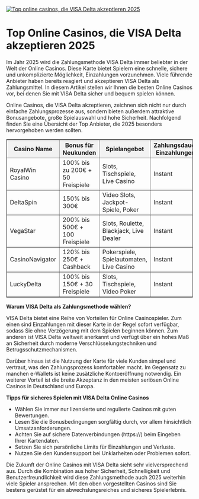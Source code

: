 [![Top online casinos, die VISA Delta akzeptieren 2025](https://123-caf.pages.dev/gitsignup.png)](https://vrmoo.ru/Bt82HjjY)

<h1>Top Online Casinos, die VISA Delta akzeptieren 2025</h1> <p>Im Jahr 2025 wird die Zahlungsmethode VISA Delta immer beliebter in der Welt der Online Casinos. Diese Karte bietet Spielern eine schnelle, sichere und unkomplizierte Möglichkeit, Einzahlungen vorzunehmen. Viele führende Anbieter haben bereits reagiert und akzeptieren VISA Delta als Zahlungsmittel. In diesem Artikel stellen wir Ihnen die besten Online Casinos vor, bei denen Sie mit VISA Delta sicher und bequem spielen können.</p>  <p>Online Casinos, die VISA Delta akzeptieren, zeichnen sich nicht nur durch einfache Zahlungsprozesse aus, sondern bieten außerdem attraktive Bonusangebote, große Spielauswahl und hohe Sicherheit. Nachfolgend finden Sie eine Übersicht der Top Anbieter, die 2025 besonders hervorgehoben werden sollten.</p>  <table border="1" cellpadding="8" cellspacing="0" style="border-collapse: collapse; width: 100%;">   <thead>     <tr style="background-color: #f2f2f2;">       <th>Casino Name</th>       <th>Bonus für Neukunden</th>       <th>Spielangebot</th>       <th>Zahlungsdauer Einzahlungen</th>       <th>Kundensupport</th>     </tr>   </thead>   <tbody>     <tr>       <td>RoyalWin Casino</td>       <td>100% bis zu 200€ + 50 Freispiele</td>       <td>Slots, Tischspiele, Live Casino</td>       <td>Instant</td>       <td>24/7 Live Chat & Telefon</td>     </tr>     <tr>       <td>DeltaSpin</td>       <td>150% bis 300€</td>       <td>Video Slots, Jackpot-Spiele, Poker</td>       <td>Instant</td>       <td>E-Mail & Live Chat</td>     </tr>     <tr>       <td>VegaStar</td>       <td>200% bis 500€ + 100 Freispiele</td>       <td>Slots, Roulette, Blackjack, Live Dealer</td>       <td>Instant</td>       <td>24/7 Support, mehrsprachig</td>     </tr>     <tr>       <td>CasinoNavigator</td>       <td>120% bis 250€ + Cashback</td>       <td>Pokerspiele, Spielautomaten, Live Casino</td>       <td>Instant</td>       <td>Live Chat & Telefon</td>     </tr>     <tr>       <td>LuckyDelta</td>       <td>100% bis 150€ + 30 Freispiele</td>       <td>Slots, Tischspiele, Video Poker</td>       <td>Instant</td>       <td>24 Stunden Support</td>     </tr>   </tbody> </table>  <p><strong>Warum VISA Delta als Zahlungsmethode wählen?</strong></p> <p>VISA Delta bietet eine Reihe von Vorteilen für Online Casinospieler. Zum einen sind Einzahlungen mit dieser Karte in der Regel sofort verfügbar, sodass Sie ohne Verzögerung mit dem Spielen beginnen können. Zum anderen ist VISA Delta weltweit anerkannt und verfügt über ein hohes Maß an Sicherheit durch moderne Verschlüsselungstechniken und Betrugsschutzmechanismen.</p>  <p>Darüber hinaus ist die Nutzung der Karte für viele Kunden simpel und vertraut, was den Zahlungsprozess komfortabler macht. Im Gegensatz zu manchen e-Wallets ist keine zusätzliche Kontoeröffnung notwendig. Ein weiterer Vorteil ist die breite Akzeptanz in den meisten seriösen Online Casinos in Deutschland und Europa.</p>  <p><strong>Tipps für sicheres Spielen mit VISA Delta Online Casinos</strong></p> <ul>   <li>Wählen Sie immer nur lizensierte und regulierte Casinos mit guten Bewertungen.</li>   <li>Lesen Sie die Bonusbedingungen sorgfältig durch, vor allem hinsichtlich Umsatzanforderungen.</li>   <li>Achten Sie auf sichere Datenverbindungen (https://) beim Eingeben Ihrer Kartendaten.</li>   <li>Setzen Sie sich persönliche Limits für Einzahlungen und Verluste.</li>   <li>Nutzen Sie den Kundensupport bei Unklarheiten oder Problemen sofort.</li> </ul>  <p>Die Zukunft der Online Casinos mit VISA Delta sieht sehr vielversprechend aus. Durch die Kombination aus hoher Sicherheit, Schnelligkeit und Benutzerfreundlichkeit wird diese Zahlungsmethode auch 2025 weiterhin viele Spieler ansprechen. Mit den oben vorgestellten Casinos sind Sie bestens gerüstet für ein abwechslungsreiches und sicheres Spielerlebnis.</p>